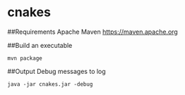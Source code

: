 # cnakes

##Requirements
Apache Maven https://maven.apache.org 

##Build an executable
```
mvn package
```

##Output Debug messages to log
```
java -jar cnakes.jar -debug
```